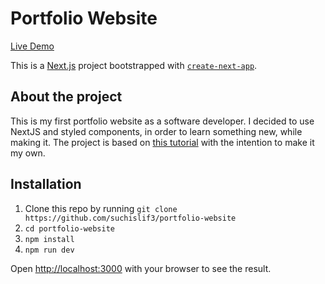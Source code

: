# Portfolio Website

[Live Demo](https://suchislif3.github.io/portfolio-website/)

This is a [Next.js](https://nextjs.org/) project bootstrapped with [`create-next-app`](https://github.com/vercel/next.js/tree/canary/packages/create-next-app).

## About the project

This is my first portfolio website as a software developer. I decided to use NextJS and styled components, in order to learn something new, while making it.
The project is based on [this tutorial](https://www.youtube.com/watch?v=OPaLnMw2i_0) with the intention to make it my own.

## Installation

1. Clone this repo by running `git clone https://github.com/suchislif3/portfolio-website`
2. `cd portfolio-website`
3. `npm install`
4. `npm run dev`

Open [http://localhost:3000](http://localhost:3000) with your browser to see the result.


